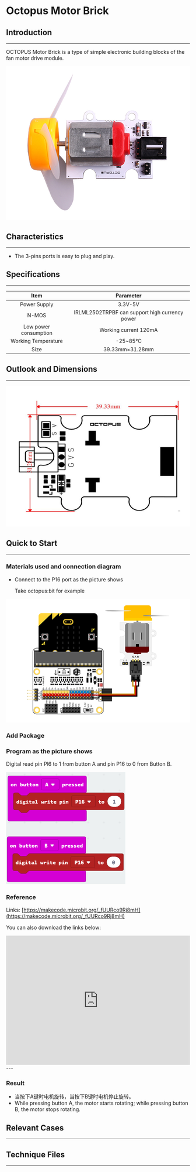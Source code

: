 # Octopus Motor Brick

## Introduction
---
 OCTOPUS Motor Brick is a type of simple electronic building blocks of the fan motor drive module.

 ![](./images/vu7ViBU.jpg)

## Characteristics
---
- The 3-pins ports is easy to plug and play.

## Specifications
---
Item | Parameter 
:-: | :-: 
     Power Supply      |3.3V-5V
N-MOS| IRLML2502TRPBF can support high currency power 
Low power consumption|Working current 120mA
Working Temperature|-25~85℃
Size|39.33mm×31.28mm

## Outlook and Dimensions
---

 ![](./images/bFU1faL.jpg)

## Quick to Start
---
### Materials used and connection diagram

- Connect to the P16 port as the picture shows

  Take octopus:bit for example

 ![](./images/ZBTdQp1.png)

### Add Package
### Program as the picture shows
Digital read pin Pl6 to 1 from button A and pin P16 to 0 from Button B.

 ![](./images/3se7TBq.png)

### Reference
Links: [https://makecode.microbit.org/_fUURco9Rj8mH](https://makecode.microbit.org/_fUURco9Rj8mH)

You can also download the links below:

<div style="position:relative;height:0;padding-bottom:70%;overflow:hidden;"><iframe style="position:absolute;top:0;left:0;width:100%;height:100%;" src="https://makecode.microbit.org/#pub:_fUURco9Rj8mH" frameborder="0" sandbox="allow-popups allow-forms allow-scripts allow-same-origin"></iframe></div>  
---

### Result

- 当按下A键时电机旋转，当按下B键时电机停止旋转。
- While pressing button A, the motor starts rotating; while pressing button B, the motor stops rotating.

## Relevant Cases
---

## Technique Files
---
